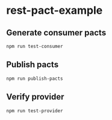 # rest-pact-example

## Generate consumer pacts

    npm run test-consumer

## Publish pacts

    npm run publish-pacts

## Verify provider

    npm run test-provider
